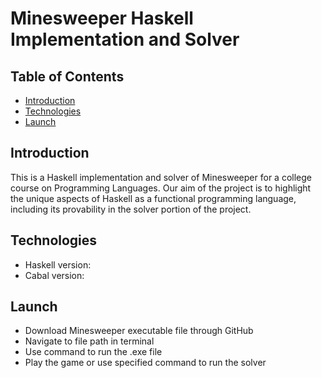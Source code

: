 # Minesweeper Haskell Implementation and Solver

## Table of Contents

* [Introduction](#introduction)
* [Technologies](#technologies)
* [Launch](#launch)

## Introduction
This is a Haskell implementation and solver of Minesweeper for a college course on Programming Languages. Our aim of the project is to highlight the unique aspects of Haskell as a functional programming language, including its provability in the solver portion of the project. 

## Technologies
* Haskell version: 
* Cabal version: 

## Launch
* Download Minesweeper executable file through GitHub
* Navigate to file path in terminal
* Use command to run the .exe file
* Play the game or use specified command to run the solver

